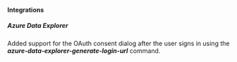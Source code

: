 
#### Integrations

##### Azure Data Explorer

Added support for the OAuth consent dialog after the user signs in using the ***azure-data-explorer-generate-login-url*** command.
